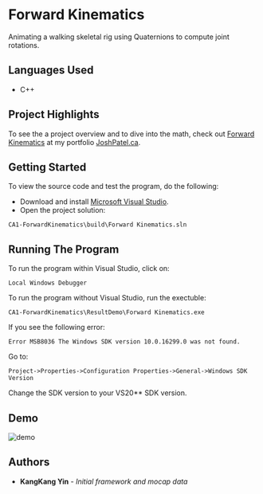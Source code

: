 # Forward Kinematics

Animating a walking skeletal rig using Quaternions to compute joint rotations.

## Languages Used

* C++

## Project Highlights

To see the a project overview and to dive into the math, check out [Forward Kinematics](http://joshpatel.ca/forward_kinematics) at my portfolio [JoshPatel.ca](http://joshpatel.ca/).

## Getting Started

To view the source code and test the program, do the following:

* Download and install [Microsoft Visual Studio](https://visualstudio.microsoft.com/downloads/).
* Open the project solution:

```
CA1-ForwardKinematics\build\Forward Kinematics.sln
```

## Running The Program

To run the program within Visual Studio, click on:
```
Local Windows Debugger
```
To run the program without Visual Studio, run the exectuble:
```
CA1-ForwardKinematics\ResultDemo\Forward Kinematics.exe
```

If you see the following error:
```
Error MSB8036 The Windows SDK version 10.0.16299.0 was not found.
```
Go to:
```
Project->Properties->Configuration Properties->General->Windows SDK Version
```
Change the SDK version to your VS20\*\* SDK version.

## Demo

![demo](https://github.com/joshilp/joshilp.github.io/blob/master/images/CA1-ForwardKinematics/ca1.gif?raw=true)



## Authors

* **KangKang Yin** - *Initial framework and mocap data*